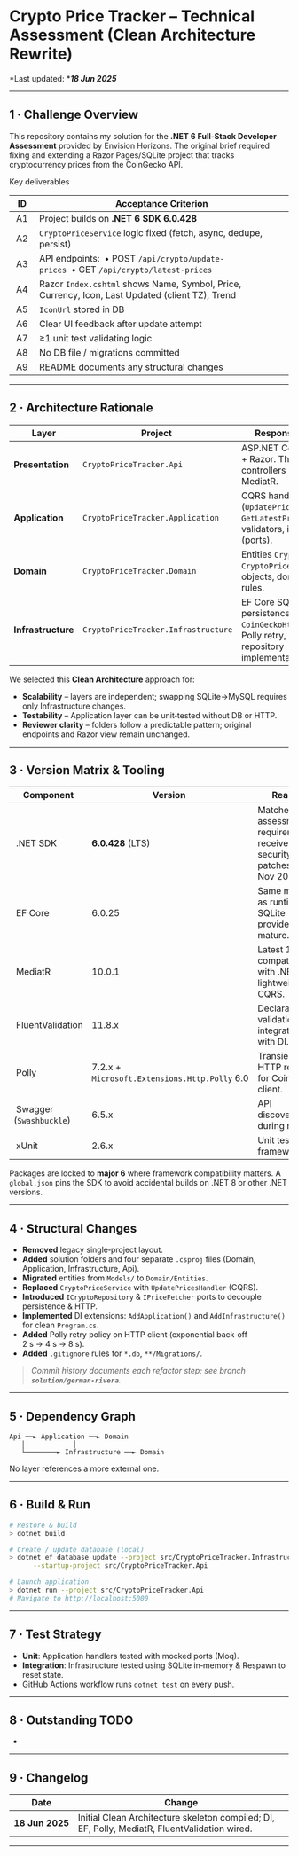 # Crypto Price Tracker – Technical Assessment (Clean Architecture Rewrite)

*Last updated: ****18 Jun 2025***

---

## 1 · Challenge Overview

This repository contains my solution for the **.NET 6 Full‑Stack Developer Assessment** provided by Envision Horizons. The original brief required fixing and extending a Razor Pages/SQLite project that tracks cryptocurrency prices from the CoinGecko API.

Key deliverables

|  ID  | Acceptance Criterion                                                                            |
| ---- | ----------------------------------------------------------------------------------------------- |
|  A1  | Project builds on **.NET 6 SDK 6.0.428**                                                        |
|  A2  | `CryptoPriceService` logic fixed (fetch, async, dedupe, persist)                                |
|  A3  | API endpoints:  • POST `/api/crypto/update-prices`  • GET `/api/crypto/latest-prices`           |
|  A4  | Razor `Index.cshtml` shows Name, Symbol, Price, Currency, Icon, Last Updated (client TZ), Trend |
|  A5  | `IconUrl` stored in DB                                                                          |
|  A6  | Clear UI feedback after update attempt                                                          |
|  A7  | ≥1 unit test validating logic                                                                   |
|  A8  | No DB file / migrations committed                                                               |
|  A9  | README documents any structural changes                                                         |

---

## 2 · Architecture Rationale

|  Layer             | Project                             | Responsibility                                                                             |
| ------------------ | ----------------------------------- | ------------------------------------------------------------------------------------------ |
| **Presentation**   | `CryptoPriceTracker.Api`            | ASP.NET Core MVC + Razor. Thin controllers using MediatR.                                  |
| **Application**    | `CryptoPriceTracker.Application`    | CQRS handlers (`UpdatePrices`, `GetLatestPrices`), validators, interfaces (ports).         |
| **Domain**         | `CryptoPriceTracker.Domain`         | Entities `CryptoAsset`, `CryptoPrice`, value objects, domain rules.                        |
| **Infrastructure** | `CryptoPriceTracker.Infrastructure` | EF Core SQLite persistence, `CoinGeckoHttpClient`, Polly retry, repository implementation. |

We selected this **Clean Architecture** approach for:

- **Scalability** – layers are independent; swapping SQLite→MySQL requires only Infrastructure changes.
- **Testability** – Application layer can be unit‑tested without DB or HTTP.
- **Reviewer clarity** – folders follow a predictable pattern; original endpoints and Razor view remain unchanged.

---

## 3 · Version Matrix & Tooling

|  Component               | Version                                       | Reason                                                                    |
| ------------------------ | --------------------------------------------- | ------------------------------------------------------------------------- |
|  .NET SDK                | **6.0.428** (LTS)                             | Matches assessment requirement; receives security patches until Nov 2025. |
|  EF Core                 | 6.0.25                                        | Same major as runtime; SQLite provider mature.                            |
|  MediatR                 | 10.0.1                                        | Latest 10.x compatible with .NET 6; lightweight CQRS.                     |
|  FluentValidation        | 11.8.x                                        | Declarative validation; integrates with DI.                               |
|  Polly                   | 7.2.x + `Microsoft.Extensions.Http.Polly` 6.0 | Transient HTTP retries for CoinGecko client.                              |
|  Swagger (`Swashbuckle`) | 6.5.x                                         | API discoverability during review.                                        |
|  xUnit                   | 2.6.x                                         | Unit testing framework.                                                   |

Packages are locked to **major 6** where framework compatibility matters. A `global.json` pins the SDK to avoid accidental builds on .NET 8 or other .NET versions.

---

## 4 · Structural Changes

- **Removed** legacy single‑project layout.
- **Added** solution folders and four separate `.csproj` files (Domain, Application, Infrastructure, Api).
- **Migrated** entities from `Models/` to `Domain/Entities`.
- **Replaced** `CryptoPriceService` with `UpdatePricesHandler` (CQRS).
- **Introduced** `ICryptoRepository` & `IPriceFetcher` ports to decouple persistence & HTTP.
- **Implemented** DI extensions: `AddApplication()` and `AddInfrastructure()` for clean `Program.cs`.
- **Added** Polly retry policy on HTTP client (exponential back‑off 2 s → 4 s → 8 s).
- **Added** `.gitignore` rules for `*.db`, `**/Migrations/`.

> *Commit history documents each refactor step; see branch **`solution/german-rivera`**.*

---

## 5 · Dependency Graph

```text
Api ──► Application ──► Domain
   │            │
   └────────► Infrastructure ──► Domain
```

No layer references a more external one.

---

## 6 · Build & Run

```bash
# Restore & build
> dotnet build

# Create / update database (local)
> dotnet ef database update --project src/CryptoPriceTracker.Infrastructure \
      --startup-project src/CryptoPriceTracker.Api

# Launch application
> dotnet run --project src/CryptoPriceTracker.Api
# Navigate to http://localhost:5000
```

---

## 7 · Test Strategy

- **Unit**: Application handlers tested with mocked ports (Moq).
- **Integration**: Infrastructure tested using SQLite in‑memory & Respawn to reset state.
- GitHub Actions workflow runs `dotnet test` on every push.

---

## 8 · Outstanding TODO

-

---

## 9 · Changelog

|  Date           | Change                                                                                        |
| --------------- | --------------------------------------------------------------------------------------------- |
| **18 Jun 2025** | Initial Clean Architecture skeleton compiled; DI, EF, Polly, MediatR, FluentValidation wired. |

---

